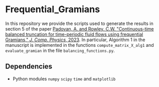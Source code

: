 # Frequential_Gramians

In this repository we provide the scripts used to generate the results in section 5 of the paper [Padovan, A. and Rowley, C.W. "Continuous-time balanced truncation for time-periodic fluid flows using frequential Gramians," <i>J. Comp. Physics</i>, 2023](https://www.sciencedirect.com/science/article/pii/S0021999123006927?via%3Dihub). In particular, Algorithm 1 in the manuscript is implemented in the functions `compute_matrix_X_alg1` and `evaluate_gramian` in the file `balancing_functions.py`.

## Dependencies
- Python modules `numpy` `scipy` `time` and `matplotlib`

